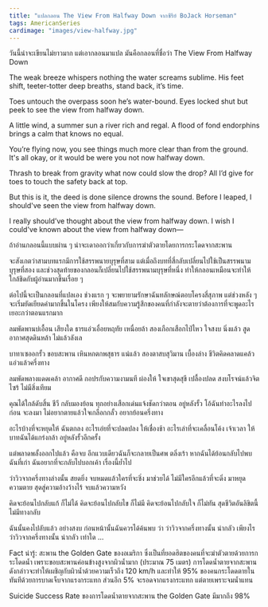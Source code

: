 ```yaml
---
title: "แปลกลอน The View From Halfway Down จากซีรีย์ BoJack Horseman"
tags: AmericanSeries
cardimage: "images/view-halfway.jpg"
---
```


วันนี้น่าจะเขียนไม่ยาวมาก แต่เอากลอนมาแปล มันคือกลอนที่ชื่อว่า The View From Halfway Down

The weak breeze whispers nothing
the water screams sublime.
His feet shift, teeter-totter
deep breaths, stand back, it’s time.

Toes untouch the overpass
soon he’s water-bound.
Eyes locked shut but peek to see
the view from halfway down.

A little wind, a summer sun
a river rich and regal.
A flood of fond endorphins
brings a calm that knows no equal.

You’re flying now, you see things
much more clear than from the ground.
It's all okay, or it would be
were you not now halfway down.

Thrash to break from gravity
what now could slow the drop?
All I’d give for toes to touch
the safety back at top.

But this is it, the deed is done
silence drowns the sound.
Before I leaped, I should've seen
the view from halfway down.

I really should’ve thought about
the view from halfway down.
I wish I could've known about
the view from halfway down—

ถ้าอ่านกลอนนี้แบบผ่าน ๆ น่าจะเดาออกว่าเกี่ยวกับการฆ่าตัวตายโดยการกระโดดจากสะพาน

จะสังเกตว่าสามบทแรกมีการใช้สรรพนายบุรุษที่สาม แต่เมื่อถึงบทที่สี่กลับเปลี่ยนไปใช้เป็นสรรพนามบุรุษที่สอง และช่วงสุดท้ายของกลอนก็เปลี่ยนไปใช้สรรพนามบุรุษที่หนึ่ง ทำให้กลอนเหมือนจะทำให้ใกล้ชิดกับผู้อ่านมากขึ้นเรื่อย ๆ 

ต่อไปนี้จะเป็นกลอนที่แปลเอง ช่วงแรก ๆ จะพยายามรักษาฉันทลักษณ์ตอบโครงสี่สุภาพ แต่ช่วงหลัง ๆ จะเริ่มยัดเยียดคำมากขึ้นในโครง เพียงให้สมกับความรู้สึกของคนที่กำลังจะตายว่าต้องการที่จะพูดอะไรเยอะกว่าตอนแรกมาก

ลมพัดพานบ่เอื้อน เสียงใด
ธารแอ่วเอื่อยหฤทัย เหนื่อยล้า
สองเกือกเสือกไป่ไหว ใจสงบ นิ่งแล้ว
สูดอากาศสุดดินหล้า ไม่แล้วลังเล

บาทาเซออกรั้ว	ขอบสะพาน
เหินหกตกพสุธาร	แน่แล้ว
สองตาสบสุวิมาน	เบื้องล่าง
ชีวิตคิดคลาดแคล้ว	แอ่วแล้วครึ่งทาง

ลมพัดพลางแดดเคล้า	อากาศดี
กอปรกับความงามนที	ผ่องให้	
ใจเขาสุดสุขี	เปลื้องปลด
สงบโรจน์แล้วจิตไซร้	ไม่มีสิ่งเทียม

คุณได้ใกล้ดับสิ้น	ชีวี กลับมองย้อน
ทุกอย่างเสือกเด่นแจ้งชัดกว่าตอน	อยู่หลังรั้ว
โอ้ฉันทำอะไรลงไปก่อน	จะลงมา
ไม่อยากตายแล้วใจเกลือกกลั้ว	อยากย้อนครึ่งทาง

อะไรบ้างที่จะหยุดให้	ฉันตกลง
อะไรเอ่ยที่จะปลดปลง	ให้เชื่องช้า
อะไรเล่าที่จะเคลื่อนโค้ง	เจ้าเวลา
ให้บาทฉันได้แกร่งกล้า	อยู่หลังรั้วอีกครั้ง

แต่พลาดพลั้งออกไปแล้ว	คือจบ
อีกแวบเดียวฉันก็จะกลายเป็นศพ	ตลิ่งเร้า
หากฉันได้ย้อนกลับไปพบ	ฉันที่เก่า
ฉันอยากที่จะกลับไปบอกเค้า	เรื่องนี้ย้ำไป

ว่าวิวจากครึ่งทางล่างนั้น	สยดยิ่ง
จบหมดแล้วใครที่จะชิ่ง	มาช่วยได้
ไม่มีใครอีกแล้วที่จะดิ่ง	มาหยุด ความตาย
สุดสู่ความอ้างว้างไร้	จบแล้วความหวัง

คิดจะย้อนไปกลับแก้	ก็ไม่ได้
คิดจะย้อนไปกลับไข	ก็ไม่มี
คิดจะย้อนไปกลับใจ	ก็ไม่ทัน 
สุดชีวิตอันลิขิตนี้	ไม่มีทางกลับ

ฉันนั้นคงไปลับแล้ว	อย่างสงบ
ก่อนหน้านั้นฉันควรได้ค้นพบ	ว่า
ว่าวิวจากครึ่งทางนั้น	น่ากลัว เพียงไร
ว่าวิวจากครึ่งทางนั้น	น่ากลัว เท่าใด ...

Fact น่ารู้: สะพาน the Golden Gate ของอเมริกา ซึ่งเป็นที่ยอดฮิตของคนที่จะฆ่าตัวตายด้วยการกระโดดน้ำ เพราะขอบสะพานค่อนข้างสูงจากผิวน้ำมาก (ประมาณ 75 เมตร) การโดดน้ำตายจากสะพานดังกล่าวจะทำให้เผชิญกับผิวน้ำด้วยความเร็วถึง 120 km/h และทำให้ 95% ของคนกระโดดตายในทันทีด้วยการบาดเจ็บจากแรงกระแทก ส่วนอีก 5% จะรอดจากแรงกระแทก แต่ตายเพราะจมน้ำแทน 

Suicide Success Rate ของการโดดน้ำตายจากสะพาน the Golden Gate มีมากถึง 98%
